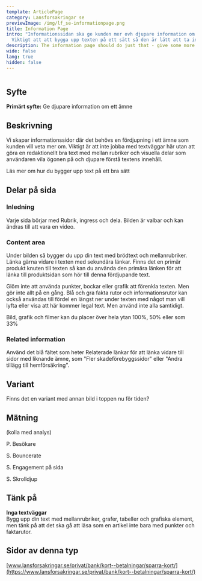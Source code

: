 ```yaml
---
template: ArticlePage
category: Lansforsakringar se
previewImage: /img/lf_se-informationpage.png
title: Information Page
intro: "Informationssidan ska ge kunden mer ovh djupare information om ett ämne.
  Viktigt att att bygga upp texten på ett sätt så den är lätt att ta in. "
description: The information page should do just that - give some more information.
wide: false
lang: true
hidden: false
---
```

<figure class="Image Image__border"><img src="/img/lfse-informationssidan.jpg" srcset="/img/lfse-informationssidan.jpg 2x" alt=""><figcaption><div class="Image__caption"></div></figcaption></figure>

## Syfte[](https://lf-digitala-kanaler.github.io/patterns/lansforsakringar-se/product-page#syfte)

**Primärt syfte:** Ge djupare information om ett ämne

## Beskrivning[](https://lf-digitala-kanaler.github.io/patterns/lansforsakringar-se/product-page#beskrivning)

Vi skapar informationssidor där det behövs en fördjupning i ett ämne som kunden vill veta mer om. Viktigt är att inte jobba med textväggar här utan att göra en redaktionellt bra text med mellan rubriker och visuella delar som användaren vila ögonen på och djupare förstå textens innehåll.

Läs mer om hur du bygger upp text på ett bra sätt 

## Delar på sida[](https://lf-digitala-kanaler.github.io/patterns/lansforsakringar-se/product-page#delar-p%C3%A5-sida)

### Inledning

Varje sida börjar med Rubrik, ingress och dela. Bilden är valbar och kan ändras till att vara en video.

### Content area

Under bilden så bygger du upp din text med brödtext och mellanrubriker. Länka gärna vidare i texten med sekundära länkar. Finns det en primär produkt knuten till texten så kan du använda den primära länken för att länka till produktsidan som hör till denna fördjupande text. 

Glöm inte att använda punkter, bockar eller grafik att förenkla texten. Men gör inte allt på en gång. Blå och gra fakta rutor och informationsrutor kan också användas till fördel en längst ner under texten med något man vill lyfta eller visa att här kommer legal text. Men använd inte alla samtidigt.

Bild, grafik och filmer kan du placer över hela ytan 100%, 50% eller som 33%

### Related information

Använd det blå fältet som heter Relaterade länkar för att länka vidare till sidor med liknande ämne, som "Fler skadeförebyggssidor" eller "Andra tillägg till hemförsäkring".

## Variant

Finns det en variant med annan bild i toppen nu för tiden?

## Mätning

(kolla med analys)

P. Besökare

S. Bouncerate

S. Engagement på sida

S. Skrolldjup



## Tänk på

**Inga textväggar**\
Bygg upp din text med mellanrubriker, grafer, tabeller och grafiska element, men tänk på att det ska gå att läsa som en artikel inte bara med punkter och faktarutor.

## Sidor av denna typ

[www.lansforsakringar.se/privat/bank/kort--betalningar/sparra-kort/](https://www.lansforsakringar.se/privat/bank/kort--betalningar/sparra-kort/)